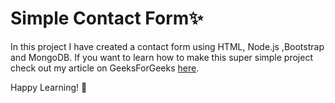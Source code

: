 ﻿# Simple Contact Form✨
 
 In this project I have created a contact form using HTML, Node.js ,Bootstrap and MongoDB. 
 If you want to learn how to make this super simple project check out my article on GeeksForGeeks [here](https://www.geeksforgeeks.org/build-a-simple-beginner-app-with-node-js-bootstrap-and-mongodb/).

Happy Learning! 💝
